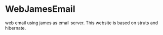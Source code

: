 # WebJamesEmail
web email using james as email server.
This website is based on struts and hibernate.

